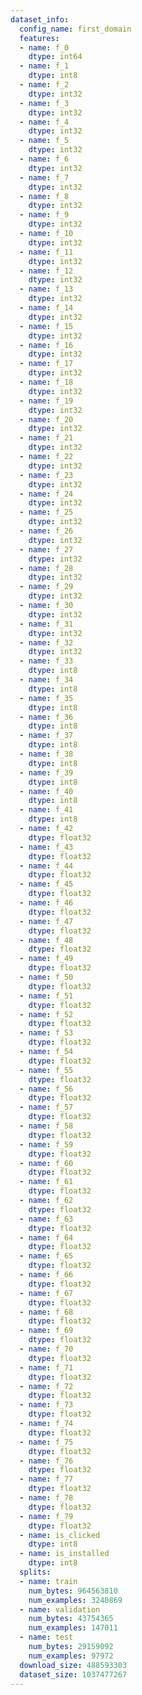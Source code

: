 ```yaml
---
dataset_info:
  config_name: first_domain
  features:
  - name: f_0
    dtype: int64
  - name: f_1
    dtype: int8
  - name: f_2
    dtype: int32
  - name: f_3
    dtype: int32
  - name: f_4
    dtype: int32
  - name: f_5
    dtype: int32
  - name: f_6
    dtype: int32
  - name: f_7
    dtype: int32
  - name: f_8
    dtype: int32
  - name: f_9
    dtype: int32
  - name: f_10
    dtype: int32
  - name: f_11
    dtype: int32
  - name: f_12
    dtype: int32
  - name: f_13
    dtype: int32
  - name: f_14
    dtype: int32
  - name: f_15
    dtype: int32
  - name: f_16
    dtype: int32
  - name: f_17
    dtype: int32
  - name: f_18
    dtype: int32
  - name: f_19
    dtype: int32
  - name: f_20
    dtype: int32
  - name: f_21
    dtype: int32
  - name: f_22
    dtype: int32
  - name: f_23
    dtype: int32
  - name: f_24
    dtype: int32
  - name: f_25
    dtype: int32
  - name: f_26
    dtype: int32
  - name: f_27
    dtype: int32
  - name: f_28
    dtype: int32
  - name: f_29
    dtype: int32
  - name: f_30
    dtype: int32
  - name: f_31
    dtype: int32
  - name: f_32
    dtype: int32
  - name: f_33
    dtype: int8
  - name: f_34
    dtype: int8
  - name: f_35
    dtype: int8
  - name: f_36
    dtype: int8
  - name: f_37
    dtype: int8
  - name: f_38
    dtype: int8
  - name: f_39
    dtype: int8
  - name: f_40
    dtype: int8
  - name: f_41
    dtype: int8
  - name: f_42
    dtype: float32
  - name: f_43
    dtype: float32
  - name: f_44
    dtype: float32
  - name: f_45
    dtype: float32
  - name: f_46
    dtype: float32
  - name: f_47
    dtype: float32
  - name: f_48
    dtype: float32
  - name: f_49
    dtype: float32
  - name: f_50
    dtype: float32
  - name: f_51
    dtype: float32
  - name: f_52
    dtype: float32
  - name: f_53
    dtype: float32
  - name: f_54
    dtype: float32
  - name: f_55
    dtype: float32
  - name: f_56
    dtype: float32
  - name: f_57
    dtype: float32
  - name: f_58
    dtype: float32
  - name: f_59
    dtype: float32
  - name: f_60
    dtype: float32
  - name: f_61
    dtype: float32
  - name: f_62
    dtype: float32
  - name: f_63
    dtype: float32
  - name: f_64
    dtype: float32
  - name: f_65
    dtype: float32
  - name: f_66
    dtype: float32
  - name: f_67
    dtype: float32
  - name: f_68
    dtype: float32
  - name: f_69
    dtype: float32
  - name: f_70
    dtype: float32
  - name: f_71
    dtype: float32
  - name: f_72
    dtype: float32
  - name: f_73
    dtype: float32
  - name: f_74
    dtype: float32
  - name: f_75
    dtype: float32
  - name: f_76
    dtype: float32
  - name: f_77
    dtype: float32
  - name: f_78
    dtype: float32
  - name: f_79
    dtype: float32
  - name: is_clicked
    dtype: int8
  - name: is_installed
    dtype: int8
  splits:
  - name: train
    num_bytes: 964563810
    num_examples: 3240869
  - name: validation
    num_bytes: 43754365
    num_examples: 147011
  - name: test
    num_bytes: 29159092
    num_examples: 97972
  download_size: 488593303
  dataset_size: 1037477267
---
```

